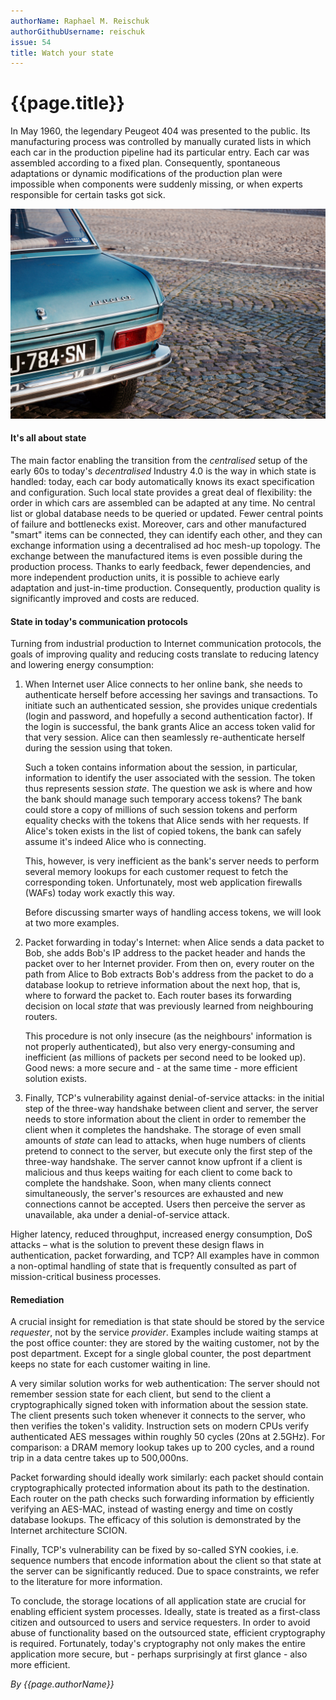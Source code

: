 ```yaml
---
authorName: Raphael M. Reischuk
authorGithubUsername: reischuk
issue: 54
title: Watch your state
---
```

# {{page.title}}


In May 1960, the legendary Peugeot 404 was presented to the public. Its manufacturing process was controlled by manually curated lists in which each car in the production pipeline had its particular entry. Each car was assembled according to a fixed plan. Consequently, spontaneous adaptations or dynamic modifications of the production plan were impossible when components were suddenly missing, or when experts responsible for certain tasks got sick.

![A classical Peugeot](./watch-your-state/photo-1488724034958-0faad88cf69f.jpg)


#### It's all about state

The main factor enabling the transition from the *centralised* setup of the early 60s to today's *decentralised* Industry 4.0 is the way in which state is handled: today, each car body automatically knows its exact specification and configuration. Such local state provides a great deal of flexibility: the order in which cars are assembled can be adapted at any time. No central list or global database needs to be queried or updated. Fewer central points of failure and bottlenecks exist. Moreover, cars and other manufactured "smart" items can be connected, they can identify each other, and they can exchange information using a decentralised ad hoc mesh-up topology. The exchange between the manufactured items is even possible during the production process. Thanks to early feedback, fewer dependencies, and more independent production units, it is possible to achieve early adaptation and just-in-time production. Consequently, production quality is significantly improved and costs are reduced.

#### State in today's communication protocols

Turning from industrial production to Internet communication protocols, the goals of improving quality and reducing costs translate to reducing latency and lowering energy consumption:

1. When Internet user Alice connects to her online bank, she needs to authenticate herself before accessing her savings and transactions. To initiate such an authenticated session, she provides unique credentials (login and password, and hopefully a second authentication factor). If the login is successful, the bank grants Alice an access token valid for that very session. Alice can then seamlessly re-authenticate herself during the session using that token.

    Such a token contains information about the session, in particular, information to identify the user associated with the session. The token thus represents session *state*. The question we ask is where and how the bank should manage such temporary access tokens? The bank could store a copy of millions of such session tokens and perform equality checks with the tokens that Alice sends with her requests. If Alice's token exists in the list of copied tokens, the bank can safely assume it's indeed Alice who is connecting.

    This, however, is very inefficient as the bank's server needs to perform several memory lookups for each customer request to fetch the corresponding token. Unfortunately, most web application firewalls (WAFs) today work exactly this way.

    Before discussing smarter ways of handling access tokens, we will look at two more examples.


2. Packet forwarding in today's Internet: when Alice sends a data packet to Bob, she adds Bob's IP address to the packet header and hands the packet over to her Internet provider. From then on, every router on the path from Alice to Bob extracts Bob's address from the packet to do a database lookup to retrieve information about the next hop, that is, where to forward the packet to. Each router bases its forwarding decision on local *state* that was previously learned from neighbouring routers.

    This procedure is not only insecure (as the neighbours' information is not properly authenticated), but also very energy-consuming and inefficient (as millions of packets per second need to be looked up). Good news: a more secure and - at the same time - more efficient solution exists.


3. Finally, TCP's vulnerability against denial-of-service attacks: in the initial step of the three-way handshake between client and server, the server needs to store information about the client in order to remember the client when it completes the handshake. The storage of even small amounts of *state* can lead to attacks, when huge numbers of clients pretend to connect to the server, but execute only the first step of the three-way handshake. The server cannot know upfront if a client is malicious and thus keeps waiting for each client to come back to complete the handshake. Soon, when many clients connect simultaneously, the server's resources are exhausted and new connections cannot be accepted. Users then perceive the server as unavailable, aka under a denial-of-service attack.

Higher latency, reduced throughput, increased energy consumption, DoS attacks – what is the solution to prevent these design flaws in authentication, packet forwarding, and TCP? All examples have in common a non-optimal handling of state that is frequently consulted as part of mission-critical business processes.

#### Remediation

A crucial insight for remediation is that state should be stored by the service *requester*, not by the service *provider*. Examples include waiting stamps at the post office counter: they are stored by the waiting customer, not by the post department. Except for a single global counter, the post department keeps no state for each customer waiting in line.

A very similar solution works for web authentication: The server should not remember session state for each client, but send to the client a cryptographically signed token with information about the session state. The client presents such token whenever it connects to the server, who then verifies the token's validity. Instruction sets on modern CPUs verify authenticated AES messages within roughly 50 cycles (20ns at 2.5GHz). For comparison: a DRAM memory lookup takes up to 200 cycles, and a round trip in a data centre takes up to 500,000ns.

Packet forwarding should ideally work similarly: each packet should contain cryptographically protected information about its path to the destination. Each router on the path checks such forwarding information by efficiently verifying an AES-MAC, instead of wasting energy and time on costly database lookups. The efficacy of this solution is demonstrated by the Internet architecture SCION.

Finally, TCP's vulnerability can be fixed by so-called SYN cookies, i.e. sequence numbers that encode information about the client so that state at the server can be significantly reduced. Due to space constraints, we refer to the literature for more information.

To conclude, the storage locations of all application state are crucial for enabling efficient system processes. Ideally, state is treated as a first-class citizen and outsourced to users and service requesters. In order to avoid abuse of functionality based on the outsourced state, efficient cryptography is required. Fortunately, today's cryptography not only makes the entire application more secure, but - perhaps surprisingly at first glance - also more efficient.

*By {{page.authorName}}*